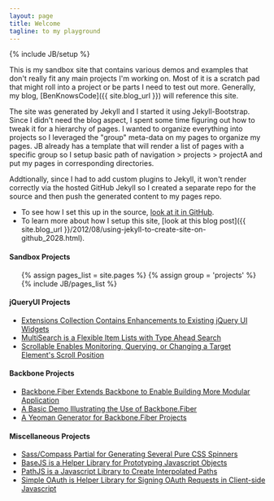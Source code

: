 ```yaml
---
layout: page
title: Welcome 
tagline: to my playground
---
```

{% include JB/setup %}

This is my sandbox site that contains various demos and examples
that don't really fit any main projects I'm working on.  Most of it is a scratch pad that
might roll into a project or be parts I need to test out more.  Generally, my blog, 
[BenKnowsCode]({{ site.blog_url }}) will reference this site.

The site was generated by Jekyll and I started it using Jekyll-Bootstrap.  Since I didn't 
need the blog aspect, I spent some time figuring out how to tweak it for a hierarchy of
pages.  I wanted to organize everything into projects so I leveraged the "group" meta-data
on my pages to organize my pages.  JB already has a template that will render a list of
pages with a specific group so I setup basic path of navigation > projects > projectA and
put my pages in corresponding directories.

Addtionally, since I had to add custom plugins to Jekyll, it won't render correctly via the
hosted GitHub Jekyll so I created a separate repo for the source and then push the generated
content to my pages repo.

* To see how I set this up in the source, [look at it in GitHub](https://github.com/bseth99/sandbox/).
* To learn more about how I setup this site, [look at this blog post]({{ site.blog_url }}/2012/08/using-jekyll-to-create-site-on-github_2028.html).

#### Sandbox Projects  
  
<ul class="pages">
   {% assign pages_list = site.pages %}
   {% assign group = 'projects' %}
   {% include JB/pages_list %}
</ul>

#### jQueryUI Projects 

<ul class="pages">
   <li><a href="http://bseth99.github.io/jquery-ui-extensions/index.html">Extensions Collection Contains Enhancements to Existing jQuery UI Widgets</a></li>
   <li><a href="http://bseth99.github.io/jquery-ui-scrollable/index.html">MultiSearch is a Flexible Item Lists with Type Ahead Search</a></li>
   <li><a href="http://bseth99.github.io/jquery-ui-multisearch/index.html">Scrollable Enables Monitoring, Querying, or Changing a Target Element's Scroll Position</a></li>
</ul>

#### Backbone Projects 
  
<ul class="pages">
   <li><a href="https://github.com/bseth99/backbone-fiber">Backbone.Fiber Extends Backbone to Enable Building More Modular Application</a></li>
   <li><a href="http://bseth99.github.io/backbone-fiber-demo">A Basic Demo Illustrating the Use of Backbone.Fiber</a></li>
   <li><a href="https://github.com/bseth99/generator-backbone-fiber">A Yeoman Generator for Backbone.Fiber Projects</a></li>
</ul>
  
  
#### Miscellaneous Projects 

<ul class="pages">
   <li><a href="http://bseth99.github.io/css-spinner/index.html">Sass/Compass Partial for Generating Several Pure CSS Spinners</a></li>
   <li><a href="https://github.com/bseth99/basejs">BaseJS is a Helper Library for Prototyping Javascript Objects</a></li>
   <li><a href="http://bseth99.github.io/pathjs/index.html">PathJS is a Javascript Library to Create Interpolated Paths</a></li>
   <li><a href="https://github.com/bseth99/simple-oauth-js">Simple OAuth is Helper Library for Signing OAuth Requests in Client-side Javascript</a></li>
</ul>
  